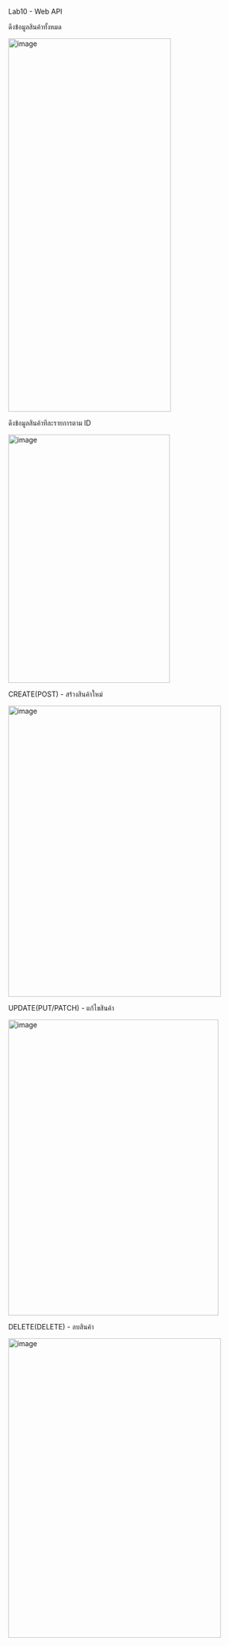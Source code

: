Lab10 - Web API

ดึงข้อมูลสินค้าทั้งหมด

<img width="328" height="753" alt="image" src="https://github.com/user-attachments/assets/f4e96dd8-fe4e-4e20-b2eb-2c603bb3ee2f" />


ดึงข้อมูลสินค้าทีละรายการตาม ID

<img width="326" height="501" alt="image" src="https://github.com/user-attachments/assets/9e4cbd13-b7ce-42fe-9df1-5222c0a4447a" />


CREATE(POST) - สร้างสินค้าใหม่

<img width="429" height="587" alt="image" src="https://github.com/user-attachments/assets/0a76036d-bd6d-4417-8afb-d12c136aefec" />


UPDATE(PUT/PATCH) - แก้ไขสินค้า

<img width="424" height="597" alt="image" src="https://github.com/user-attachments/assets/7ce4383a-194f-44f3-87ae-5fe89cd385c7" />


DELETE(DELETE) - ลบสินค้า

<img width="429" height="604" alt="image" src="https://github.com/user-attachments/assets/559cc669-e2d5-4f88-9a47-8063fe01dd83" />
